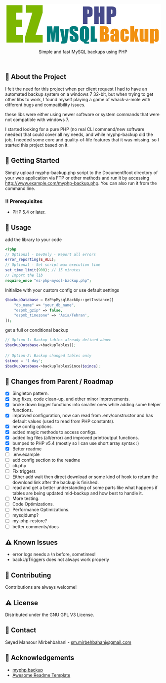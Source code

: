 <div align="center">
<img src="image/ezpmb_128x512.png" alt="logo" width="512" height="128" />
  <!--<h1>EZ PHP MySQL backup</h1>-->
  <p>Simple and fast MySQL backups using PHP</p>
</div>

<br />

<!-- About the Project -->

## :star2: About the Project

I felt the need for this project when per client request I had to have an automated backup system on a windows 7 32-bit,
but when trying to get other libs to work, I found myself playing a game of whack-a-mole with different bugs and
compatibility issues.

these libs were either using newer software or system commands that were not compatible with windows 7.

I started looking for a pure PHP (no real CLI command/new software needed) that could cover all my needs, and while
myphp-backup did the job, I needed some core and quality-of-life features that it was missing. so I started this project
based on it.

<!-- Getting Started -->

## :toolbox: Getting Started

Simply upload myphp-backup.php script to the DocumentRoot directory of your web application via FTP or other methods and
run it by accessing http://www.example.com/myphp-backup.php. You can also run it from the command line.
<!-- Prerequisites -->

### :bangbang: Prerequisites

* PHP 5.4 or later.

<!-- Usage -->

## :eyes: Usage

add the library to your code

```php
<?php
// Optional - DevOnly - Report all errors
error_reporting(E_ALL);
// Optional - Set script max execution time
set_time_limit(900); // 15 minutes
// Import the lib
require_once "ez-php-mysql-backup.php";
```

Initialize with your custom config or use default settings

```php
$backupDatabase = EzPhpMysqlBackUp::getInstance([
    "db_name" => "your_db_name",
    "ezpmb_gzip" => false,
    "ezpmb_timezone" => 'Asia/Tehran',
]);
```

get a full or conditional backup

```php
// Option-1: Backup tables already defined above
$backupDatabase->backupTables();

// Option-2: Backup changed tables only
$since = '1 day';
$backupDatabase->backupTablesSince($since);
```

<!-- Roadmap -->

## :compass: Changes from Parent / Roadmap

* [x] Singleton pattern.
* [x] bug fixes, code clean-up, and other minor improvements.
* [x] broke down bigger functions into smaller ones while adding some helper functions.
* [x] improved configuration, now can read from .env/constructor and has default values (used to read from PHP
  constants).
* [x] new config options.
* [x] added magic methods to access configs.
* [x] added log files (all/error) and improved print/output functions.
* [x] bumped to PHP v5.4 (mostly so I can use short array syntax :)
* [x] Better readme
* [ ] .env.example
* [ ] add config section to the readme
* [ ] cli.php
* [ ] Fix triggers
* [ ] Either add wait then direct download or some kind of hook to return the download link after the backup is
  finished.
* [ ] read and get a better understanding of some parts like what happens if tables are being updated mid-backup and how
  best to handle it.
* [ ] More testing.
* [ ] Code Optimizations.
* [ ] Performance Optimizations.
* [ ] mysqldump?
* [ ] my-php-restore?
* [ ] better comments/docs

<!-- Known Issues -->

## :warning: Known Issues

* error logs needs a \n before, sometimes!
* backUpTriggers does not always work properly

<!-- Contributing -->

## :wave: Contributing

Contributions are always welcome!

<!-- License -->

## :warning: License

Distributed under the GNU GPL V3 License.


<!-- Contact -->

## :handshake: Contact

Seyed Mansour Mirbehbahani - sm.mirbehbahani@gmail.com

<!-- Acknowledgments -->

## :gem: Acknowledgements

- [myphp backup](https://github.com/daniloaz/myphp-backup)
- [Awesome Readme Template](https://github.com/Louis3797/awesome-readme-template)